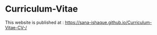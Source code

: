 # Curriculum-Vitae

This website is published at : https://sana-ishaque.github.io/Curriculum-Vitae-CV-/

